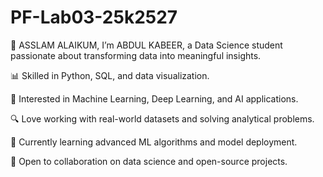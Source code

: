 # PF-Lab03-25k2527
👋 ASSLAM ALAIKUM, I’m ABDUL KABEER, a Data Science student passionate about transforming data into meaningful insights.

📊 Skilled in Python, SQL, and data visualization.

🤖 Interested in Machine Learning, Deep Learning, and AI applications.

🔍 Love working with real-world datasets and solving analytical problems.

🌱 Currently learning advanced ML algorithms and model deployment.

🚀 Open to collaboration on data science and open-source projects.
